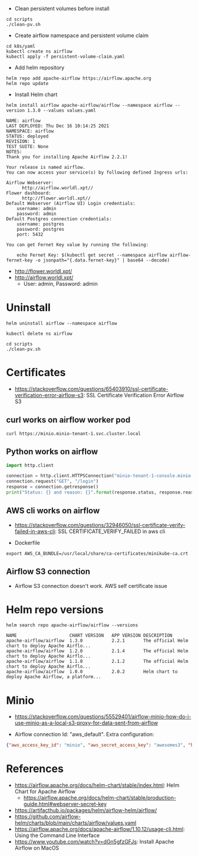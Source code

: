    * Clean persistent volumes before install
```commandline
cd scripts
./clean-pv.sh
```

   * Create airflow namespace and persistent volume claim
```commandline
cd k8s/yaml
kubectl create ns airflow
kubectl apply -f persistent-volume-claim.yaml
```

   * Add helm repository
```commandline
helm repo add apache-airflow https://airflow.apache.org
helm repo update
```

   * Install Helm chart
```commandline
helm install airflow apache-airflow/airflow --namespace airflow --version 1.3.0 --values values.yaml
```

```text
NAME: airflow
LAST DEPLOYED: Thu Dec 16 10:14:25 2021
NAMESPACE: airflow
STATUS: deployed
REVISION: 1
TEST SUITE: None
NOTES:
Thank you for installing Apache Airflow 2.2.1!

Your release is named airflow.
You can now access your service(s) by following defined Ingress urls:

Airflow Webserver:
      http://airflow.worldl.xpt//
Flower dashboard:
      http://flower.worldl.xpt//
Default Webserver (Airflow UI) Login credentials:
    username: admin
    password: admin
Default Postgres connection credentials:
    username: postgres
    password: postgres
    port: 5432

You can get Fernet Key value by running the following:

    echo Fernet Key: $(kubectl get secret --namespace airflow airflow-fernet-key -o jsonpath="{.data.fernet-key}" | base64 --decode)
```


   * http://flower.worldl.xpt/
   * http://airflow.worldl.xpt/
      * User: admin, Password: admin

# Uninstall
```commandline
helm uninstall airflow --namespace airflow
```
```commandline
kubectl delete ns airflow
```

```commandline
cd scripts
./clean-pv.sh
```

# Certificates
   * https://stackoverflow.com/questions/65403910/ssl-certificate-verification-error-airflow-s3: SSL Certificate Verification Error Airflow S3

## curl works on airflow worker pod
```commandline
curl https://minio.minio-tenant-1.svc.cluster.local
```

## Python works on airflow
```python
import http.client

connection = http.client.HTTPSConnection("minio-tenant-1-console.minio-tenant-1.svc.cluster.local", 9443)
connection.request("GET", "/login")
response = connection.getresponse()
print("Status: {} and reason: {}".format(response.status, response.reason))
```

## AWS cli works on airflow
   * https://stackoverflow.com/questions/32946050/ssl-certificate-verify-failed-in-aws-cli: SSL CERTIFICATE_VERIFY_FAILED in aws cli

   * Dockerfile
```commandline
export AWS_CA_BUNDLE=/usr/local/share/ca-certificates/minikube-ca.crt
```

## Airflow S3 connection
   * Airflow S3 connection doesn't work. AWS self certificate issue

# Helm repo versions
```commandline
helm search repo apache-airflow/airflow --versions
```

```text
NAME                  	CHART VERSION	APP VERSION	DESCRIPTION
apache-airflow/airflow	1.3.0        	2.2.1      	The official Helm chart to deploy Apache Airflo...
apache-airflow/airflow	1.2.0        	2.1.4      	The official Helm chart to deploy Apache Airflo...
apache-airflow/airflow	1.1.0        	2.1.2      	The official Helm chart to deploy Apache Airflo...
apache-airflow/airflow	1.0.0        	2.0.2      	Helm chart to deploy Apache Airflow, a platform...
```

# Minio
   * https://stackoverflow.com/questions/55529401/airflow-minio-how-do-i-use-minio-as-a-local-s3-proxy-for-data-sent-from-airflow

   * Airflow connection Id: "aws_default". Extra configuration:
```json
{"aws_access_key_id": "minio", "aws_secret_access_key": "awesomes3", "host": "https://minio.minio-tenant-1.svc.cluster.local"}
```


# References
   * https://airflow.apache.org/docs/helm-chart/stable/index.html: Helm Chart for Apache Airflow
      * https://airflow.apache.org/docs/helm-chart/stable/production-guide.html#webserver-secret-key
   * https://artifacthub.io/packages/helm/airflow-helm/airflow/
   * https://github.com/airflow-helm/charts/blob/main/charts/airflow/values.yaml
   * https://airflow.apache.org/docs/apache-airflow/1.10.12/usage-cli.html: Using the Command Line Interface
   * https://www.youtube.com/watch?v=dGn5gfzGFJs: Install Apache Airflow on MacOS